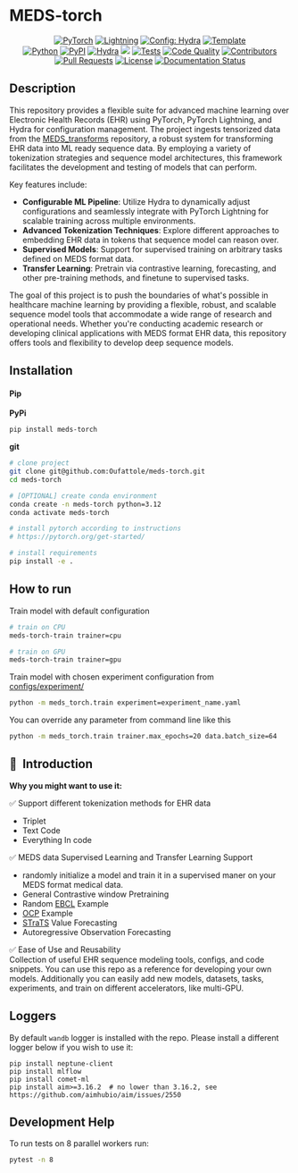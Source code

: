 # MEDS-torch

<p align="center">
  <a href="https://pytorch.org/get-started/locally/"><img alt="PyTorch" src="https://img.shields.io/badge/PyTorch-ee4c2c?logo=pytorch&logoColor=white"></a>
  <a href="https://pytorchlightning.ai/"><img alt="Lightning" src="https://img.shields.io/badge/-Lightning-792ee5?logo=pytorchlightning&logoColor=white"></a>
  <a href="https://hydra.cc/"><img alt="Config: Hydra" src="https://img.shields.io/badge/Config-Hydra-89b8cd"></a>
  <a href="https://github.com/ashleve/lightning-hydra-template"><img alt="Template" src="https://img.shields.io/badge/-Lightning--Hydra--Template-017F2F?style=flat&logo=github&labelColor=gray"></a><br>
  <a href="https://www.python.org/downloads/release/python-3100/"><img alt="Python" src="https://img.shields.io/badge/-Python_3.12+-blue?logo=python&logoColor=white"></a>
  <a href="https://pypi.org/project/meds-torch/"><img alt="PyPI" src="https://img.shields.io/badge/PyPI-v0.0.1a1-blue?logoColor=blue"></a>
  <a href="https://hydra.cc/"><img alt="Hydra" src="https://img.shields.io/badge/Config-Hydra_1.3-89b8cd"></a>
  <a href="https://codecov.io/github/Oufattole/meds-torch"><img src="https://codecov.io/github/Oufattole/meds-torch/graph/badge.svg?token=BV119L5JQJ"/></a>
  <a href="https://github.com/Oufattole/meds-torch/actions/workflows/tests.yaml"><img alt="Tests" src="https://github.com/Oufattole/meds-torch/actions/workflows/tests.yaml/badge.svg"></a>
  <a href="https://github.com/Oufattole/meds-torch/actions/workflows/code-quality-main.yaml"><img alt="Code Quality" src="https://github.com/Oufattole/meds-torch/actions/workflows/code-quality-main.yaml/badge.svg"></a>
  <a href="https://github.com/Oufattole/meds-torch/graphs/contributors"><img alt="Contributors" src="https://img.shields.io/github/contributors/oufattole/meds-torch.svg"></a>
  <a href="https://github.com/Oufattole/meds-torch/pulls"><img alt="Pull Requests" src="https://img.shields.io/badge/PRs-welcome-brightgreen.svg"></a>
  <a href="https://github.com/Oufattole/meds-torch#license"><img alt="License" src="https://img.shields.io/badge/License-MIT-green.svg?labelColor=gray"></a>
<a href='https://meds-torch.readthedocs.io/en/latest/?badge=latest'><img src='https://readthedocs.org/projects/meds-torch/badge/?version=latest' alt='Documentation Status' /></a>
</p>

## Description

This repository provides a flexible suite for advanced machine learning over Electronic Health Records (EHR) using PyTorch, PyTorch Lightning, and Hydra for configuration management. The project ingests tensorized data from the [MEDS_transforms](<>) repository, a robust system for transforming EHR data into ML ready sequence data. By employing a variety of tokenization strategies and sequence model architectures, this framework facilitates the development and testing of models that can perform.

Key features include:

- **Configurable ML Pipeline**: Utilize Hydra to dynamically adjust configurations and seamlessly integrate with PyTorch Lightning for scalable training across multiple environments.
- **Advanced Tokenization Techniques**: Explore different approaches to embedding EHR data in tokens that sequence model can reason over.
- **Supervised Models**: Support for supervised training on arbitrary tasks defined on MEDS format data.
- **Transfer Learning**: Pretrain via contrastive learning, forecasting, and other pre-training methods, and finetune to supervised tasks.

The goal of this project is to push the boundaries of what's possible in healthcare machine learning by providing a flexible, robust, and scalable sequence model tools that accommodate a wide range of research and operational needs. Whether you're conducting academic research or developing clinical applications with MEDS format EHR data, this repository offers tools and flexibility to develop deep sequence models.

## Installation

#### Pip

**PyPi**

```bash
pip install meds-torch
```

**git**

```bash
# clone project
git clone git@github.com:Oufattole/meds-torch.git
cd meds-torch

# [OPTIONAL] create conda environment
conda create -n meds-torch python=3.12
conda activate meds-torch

# install pytorch according to instructions
# https://pytorch.org/get-started/

# install requirements
pip install -e .
```

## How to run

Train model with default configuration

```bash
# train on CPU
meds-torch-train trainer=cpu

# train on GPU
meds-torch-train trainer=gpu
```

Train model with chosen experiment configuration from [configs/experiment/](configs/experiment/)

```bash
python -m meds_torch.train experiment=experiment_name.yaml
```

You can override any parameter from command line like this

```bash
python -m meds_torch.train trainer.max_epochs=20 data.batch_size=64
```

## 📌  Introduction

**Why you might want to use it:**

✅ Support different tokenization methods for EHR data <br>

- Triplet
- Text Code
- Everything In code

✅ MEDS data Supervised Learning and Transfer Learning Support <br>

- randomly initialize a model and train it in a supervised maner on your MEDS format medical data.
- General Contrastive window Pretraining
- Random [EBCL](https://arxiv.org/abs/2312.10308) Example
- [OCP](https://arxiv.org/abs/2111.02599) Example
- [STraTS](https://arxiv.org/abs/2107.14293) Value Forecasting
- Autoregressive Observation Forecasting

✅ Ease of Use and Reusability <br>
Collection of useful EHR sequence modeling tools, configs, and code snippets. You can use this repo as a reference for developing your own models. Additionally you can easily add new models, datasets, tasks, experiments, and train on different accelerators, like multi-GPU.

## Loggers

By default `wandb` logger is installed with the repo. Please install a different logger below if you wish to use it:

```console
pip install neptune-client
pip install mlflow
pip install comet-ml
pip install aim>=3.16.2  # no lower than 3.16.2, see https://github.com/aimhubio/aim/issues/2550
```

## Development Help

To run tests on 8 parallel workers run:

```bash
pytest -n 8
```
